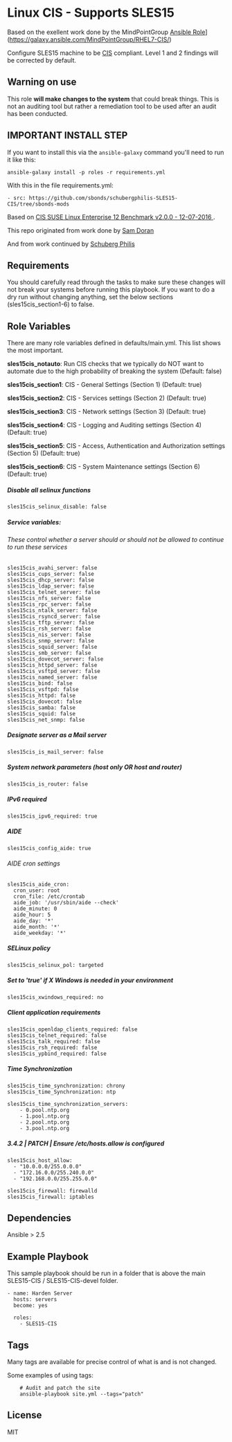Linux CIS - Supports SLES15
================
Based on the exellent work done by the MindPointGroup [Ansible Role](https://img.shields.io/ansible/role/16089.svg)](https://galaxy.ansible.com/MindPointGroup/RHEL7-CIS/)

Configure SLES15 machine to be [CIS](https://www.cisecurity.org/cis-benchmarks/) compliant. Level 1 and 2 findings will be corrected by default.


## Warning on use

This role **will make changes to the system** that could break things. This is not an auditing tool but rather a remediation tool to be used after an audit has been conducted.

## IMPORTANT INSTALL STEP

If you want to install this via the `ansible-galaxy` command you'll need to run it like this:

`ansible-galaxy install -p roles -r requirements.yml`

With this in the file requirements.yml:

```
- src: https://github.com/sbonds/schubergphilis-SLES15-CIS/tree/sbonds-mods
```

Based on [ CIS SUSE Linux Enterprise 12 Benchmark v2.0.0 - 12-07-2016 ](https://community.cisecurity.org/collab/public/index.php).

This repo originated from work done by [Sam Doran](https://github.com/samdoran/ansible-role-stig)

And from work continued by [Schuberg Philis](https://github.com/schubergphilis/SLES12-CIS)

Requirements
------------

You should carefully read through the tasks to make sure these changes will not break your systems before running this playbook.
If you want to do a dry run without changing anything, set the below sections (sles15cis_section1-6) to false. 

Role Variables
--------------
There are many role variables defined in defaults/main.yml. This list shows the most important.

**sles15cis_notauto**: Run CIS checks that we typically do NOT want to automate due to the high probability of breaking the system (Default: false)

**sles15cis_section1**: CIS - General Settings (Section 1) (Default: true)

**sles15cis_section2**: CIS - Services settings (Section 2) (Default: true)

**sles15cis_section3**: CIS - Network settings (Section 3) (Default: true)

**sles15cis_section4**: CIS - Logging and Auditing settings (Section 4) (Default: true)

**sles15cis_section5**: CIS - Access, Authentication and Authorization settings (Section 5) (Default: true)

**sles15cis_section6**: CIS - System Maintenance settings (Section 6) (Default: true)  

##### Disable all selinux functions
`sles15cis_selinux_disable: false`

##### Service variables:
###### These control whether a server should or should not be allowed to continue to run these services

```
sles15cis_avahi_server: false  
sles15cis_cups_server: false  
sles15cis_dhcp_server: false  
sles15cis_ldap_server: false  
sles15cis_telnet_server: false  
sles15cis_nfs_server: false  
sles15cis_rpc_server: false  
sles15cis_ntalk_server: false  
sles15cis_rsyncd_server: false  
sles15cis_tftp_server: false  
sles15cis_rsh_server: false  
sles15cis_nis_server: false  
sles15cis_snmp_server: false  
sles15cis_squid_server: false  
sles15cis_smb_server: false  
sles15cis_dovecot_server: false  
sles15cis_httpd_server: false  
sles15cis_vsftpd_server: false  
sles15cis_named_server: false  
sles15cis_bind: false  
sles15cis_vsftpd: false  
sles15cis_httpd: false  
sles15cis_dovecot: false  
sles15cis_samba: false  
sles15cis_squid: false  
sles15cis_net_snmp: false  
```  

##### Designate server as a Mail server
`sles15cis_is_mail_server: false`


##### System network parameters (host only OR host and router)
`sles15cis_is_router: false`  


##### IPv6 required
`sles15cis_ipv6_required: true`  


##### AIDE
`sles15cis_config_aide: true`

###### AIDE cron settings
```
sles15cis_aide_cron:
  cron_user: root
  cron_file: /etc/crontab
  aide_job: '/usr/sbin/aide --check'
  aide_minute: 0
  aide_hour: 5
  aide_day: '*'
  aide_month: '*'
  aide_weekday: '*'  
```

##### SELinux policy
`sles15cis_selinux_pol: targeted` 


##### Set to 'true' if X Windows is needed in your environment
`sles15cis_xwindows_required: no` 


##### Client application requirements
```
sles15cis_openldap_clients_required: false 
sles15cis_telnet_required: false 
sles15cis_talk_required: false  
sles15cis_rsh_required: false 
sles15cis_ypbind_required: false 
```

##### Time Synchronization
```
sles15cis_time_synchronization: chrony
sles15cis_time_Synchronization: ntp

sles15cis_time_synchronization_servers:
    - 0.pool.ntp.org
    - 1.pool.ntp.org
    - 2.pool.ntp.org
    - 3.pool.ntp.org  
```  
  
##### 3.4.2 | PATCH | Ensure /etc/hosts.allow is configured
```
sles15cis_host_allow:
  - "10.0.0.0/255.0.0.0"  
  - "172.16.0.0/255.240.0.0"  
  - "192.168.0.0/255.255.0.0"    
```  

```
sles15cis_firewall: firewalld
sles15cis_firewall: iptables
``` 
  

Dependencies
------------

Ansible > 2.5

Example Playbook
-------------------------

This sample playbook should be run in a folder that is above the main SLES15-CIS / SLES15-CIS-devel folder.

```
- name: Harden Server
  hosts: servers
  become: yes

  roles:
    - SLES15-CIS
```

Tags
----
Many tags are available for precise control of what is and is not changed.

Some examples of using tags:

```
    # Audit and patch the site
    ansible-playbook site.yml --tags="patch"
```

License
-------

MIT
